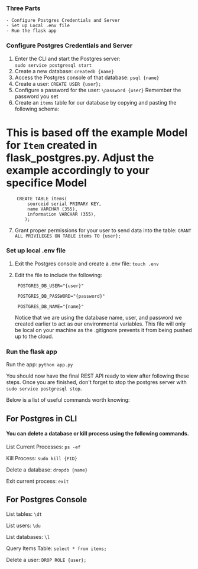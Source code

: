 ### Three Parts
    - Configure Postgres Credentials and Server
    - Set up Local .env file
    - Run the flask app

### Configure Postgres Credentials and Server
1. Enter the CLI and start the Postgres server:  
`sudo service postgresql start`
2. Create a new database: `createdb {name}` 
3. Access the Postgres console of that database: `psql {name}`
4. Create a user: `CREATE USER {user};`
5. Configure a password for the user: `\password {user}`
Remember the password you set
6. Create an `items` table for our database by copying and pasting the following schema: 

# This is based off the example Model for `Item` created in flask_postgres.py. Adjust the example accordingly to your specifice Model

        CREATE TABLE items( 
            sourceid serial PRIMARY KEY,
            name VARCHAR (355),
            information VARCHAR (355),
           );
7. Grant proper permissions for your user to send data into the table:  `GRANT ALL PRIVILEGES ON TABLE items TO {user};`

### Set up local .env file
1. Exit the Postgres console and create a .env file: `touch .env`
2. Edit the file to include the following:  

        POSTGRES_DB_USER="{user}"  
      
        POSTGRES_DB_PASSWORD="{password}"  
        
        POSTGRES_DB_NAME="{name}"

    Notice that we are using the database name, user, and password we created earlier to act as our environmental variables.
    This file will only be local on your machine as the .gitignore prevents it from being pushed up to the cloud.

### Run the flask app
Run the app: `python app.py`

You should now have the final REST API ready to view after following these steps. Once you are finished, don't forget to stop the postgres server with `sudo service postgresql stop`.

Below is a list of useful commands worth knowing:


## For Postgres in CLI

#### You can delete a database or kill process using the following commands.

List Current Processes: `ps -ef`

Kill Process: `sudo kill {PID}`

Delete a database: `dropdb {name}`

Exit current process: `exit`

## For Postgres Console

List tables: `\dt`

List users: `\du`

List databases: `\l`

Query Items Table: `select * from items;`

Delete a user:	`DROP ROLE {user};`
